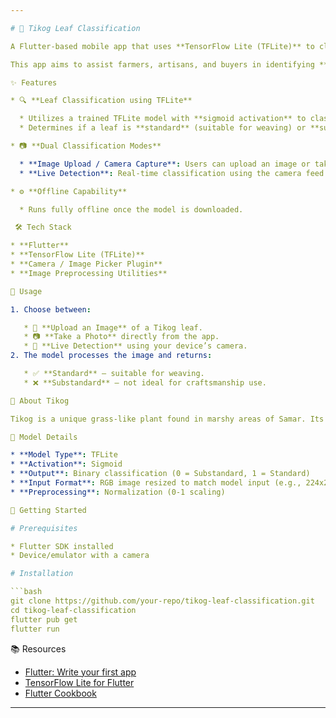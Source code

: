 ```yaml
---

# 🌿 Tikog Leaf Classification

A Flutter-based mobile app that uses **TensorFlow Lite (TFLite)** to classify Tikog leaves—an essential raw material used in traditional mat weaving in **Samar, Philippines**.

This app aims to assist farmers, artisans, and buyers in identifying **standard** and **substandard** Tikog leaves using image processing and machine learning.

✨ Features

* 🔍 **Leaf Classification using TFLite**

  * Utilizes a trained TFLite model with **sigmoid activation** to classify Tikog leaves.
  * Determines if a leaf is **standard** (suitable for weaving) or **substandard** (unsuitable).

* 📷 **Dual Classification Modes**

  * **Image Upload / Camera Capture**: Users can upload an image or take a photo of a Tikog leaf for classification.
  * **Live Detection**: Real-time classification using the camera feed.

* ⚙️ **Offline Capability**

  * Runs fully offline once the model is downloaded.

 🛠 Tech Stack

* **Flutter**
* **TensorFlow Lite (TFLite)**
* **Camera / Image Picker Plugin**
* **Image Preprocessing Utilities**

📸 Usage

1. Choose between:

   * 📁 **Upload an Image** of a Tikog leaf.
   * 📷 **Take a Photo** directly from the app.
   * 🎥 **Live Detection** using your device’s camera.
2. The model processes the image and returns:

   * ✅ **Standard** — suitable for weaving.
   * ❌ **Substandard** — not ideal for craftsmanship use.

🌾 About Tikog

Tikog is a unique grass-like plant found in marshy areas of Samar. Its leaves are dried, dyed, and handwoven by local artisans into beautiful handicrafts such as mats (**banig**), bags, and wallets. Ensuring the quality of Tikog leaves helps preserve the cultural heritage and improves product quality.

🧠 Model Details

* **Model Type**: TFLite
* **Activation**: Sigmoid
* **Output**: Binary classification (0 = Substandard, 1 = Standard)
* **Input Format**: RGB image resized to match model input (e.g., 224x224)
* **Preprocessing**: Normalization (0-1 scaling)

🧪 Getting Started

# Prerequisites

* Flutter SDK installed
* Device/emulator with a camera

# Installation

```bash
git clone https://github.com/your-repo/tikog-leaf-classification.git
cd tikog-leaf-classification
flutter pub get
flutter run
```

 📚 Resources

* [Flutter: Write your first app](https://docs.flutter.dev/get-started/codelab)
* [TensorFlow Lite for Flutter](https://www.tensorflow.org/lite/flutter)
* [Flutter Cookbook](https://docs.flutter.dev/cookbook)

---
```


